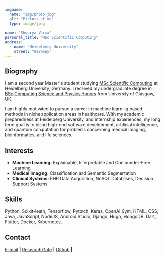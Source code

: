 ```yaml
---
imgname: 
  name: "img/photo.jpg"
  alt: "Picture of me"
  type: image/jpeg
  
name: "Shourya Verma"
personal_title: "MSc Scientific Computing"
address: 
  - name: "Heidelberg University"
    street: "Germany"
---
```


## Biography

I am a second year Master's student studying [MSc Scientific Computing](https://www.uni-heidelberg.de/en/study/all-subjects/scientific-computing/scientific-computing-master) at Heidelberg University, Germany. I received my undergraduate degree in [BSc Computing Science and Physics Honors](https://digital.ucas.com/coursedisplay/courses/184fd050-6877-dbd4-a978-af0b438f9b2d?academicYearId=2023) from University of Glasgow, UK.

I am highly motivated to pursue a career in machine learning based methods in niche application areas in healthcare. With my academic preparedness at Heidelberg University, and internship experiences, my long term goal is to blend high-end software development, artificial intelligence, and quantum computation for problems concerning medical imaging, bioinformatics, and life sciences.

## Interests

* **Machine Learning:** Explainable, Interpretable and Confounder-Free Learning
* **Medical Imaging:** Classification and Semantic Segmentation
* **Clinical Systems:** EHR Data Acquisition, NoSQL Databases, Decision Support Systems

## Skills

Python, Scikit-learn, Tensorflow, Pytorch, Keras, OpenAI Gym, HTML, CSS, Java, JavaScript, NodeJS, Android
Studio, Django, Hugo, MongoDB, Dart, Flutter, Docker, Kubernetes.

## Contact

[E-mail](mailto:shourya.verma@stud.uni-heidelberg.de) **|** 
[Research Gate](https://www.researchgate.net/profile/Shourya-Verma-2) **|** 
[Github](https://github.com/shouryaverma) **|** 